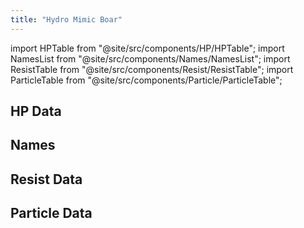 ```yaml
---
title: "Hydro Mimic Boar"
---
```


import HPTable from "@site/src/components/HP/HPTable";
import NamesList from "@site/src/components/Names/NamesList";
import ResistTable from "@site/src/components/Resist/ResistTable";
import ParticleTable from "@site/src/components/Particle/ParticleTable";

## HP Data

<HPTable item_key="hydromimicboar" data_src="enemy" />

## Names

<NamesList item_key="hydromimicboar" data_src="enemy" />

## Resist Data

<ResistTable item_key="hydromimicboar" data_src="enemy" />

## Particle Data

<ParticleTable item_key="hydromimicboar" data_src="enemy" />